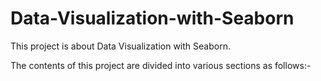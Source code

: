 # Data-Visualization-with-Seaborn


This project is about Data Visualization with Seaborn. 


The contents of this project are divided into various sections as follows:-
